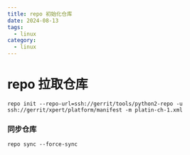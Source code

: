 ```yaml
---
title: repo 初始化仓库
date: 2024-08-13
tags:
  - linux
category:
  - linux
---
```

# repo 拉取仓库

```Shell
repo init --repo-url=ssh://gerrit/tools/python2-repo -u ssh://gerrit/xpert/platform/manifest -m platin-ch-1.xml
```

### 同步仓库
```Shell
repo sync --force-sync
```


